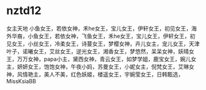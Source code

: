 # nztd12
女主天地 小鱼女王，若依女神，禾he女王，宝儿女王，伊轩女王，初见女王，海外华裔，小鱼女王，若依女神，飞鱼女王，禾he女王，宝儿女王，伊轩女王，初见女王，小丝女王，冷柔女王，诗蔓女王，梦樱女神，卉儿女主，宠儿女王，天津叶子，诺曦女王，艾丝女王，逆光女王，湘香女王，梦悠然，呆呆女神，妖晴女王，万万女神，papa小主，黛西女神，青云女王，如梦学姐，鹿宝女王，婉儿女主，妍妍女王，饱饱女神，午夜小妈，苏曼女王，小妮女主，倪梵女王，艾琳女神，风情艳主，美人不美，红色妖姬，楼遥女王，宇婉莹女王，日韩甄选，MissKsiaBB
